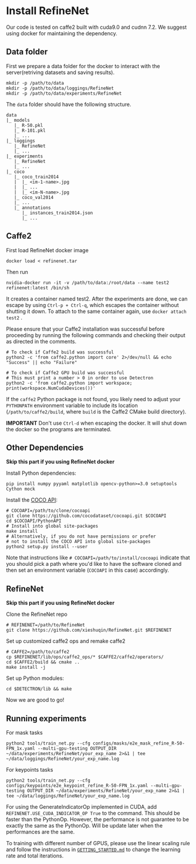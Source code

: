 # Install RefineNet 

Our code is tested on caffe2 built with cuda9.0 and cudnn 7.2. We suggest using docker for maintaining the dependency. 

## Data folder
First we prepare a data folder for the docker to interact with the server(retriving datasets and saving results). 
```
mkdir -p /path/to/data
mkdir -p /path/to/data/loggings/RefineNet
mkdir -p /path/to/data/experiments/RefineNet
```

The `data` folder should have the following structure. 
```
data
|_ models
   |_ R-50.pkl
   |_ R-101.pkl
   |_ ...
|_ loggings
   |_ RefineNet
   |_ ...
|_ experiments
   |_ RefineNet
   |_ ...
|_ coco
   |_ coco_train2014
   |  |_ <im-1-name>.jpg
   |  |_ ...
   |  |_ <im-N-name>.jpg
   |_ coco_val2014
   |_ ...
   |_ annotations
      |_ instances_train2014.json
      |_ ...
```

## Caffe2 

First load RefineNet docker image
``` 
docker load < refinenet.tar
```

Then run 
```
nvidia-docker run -it -v /path/to/data:/root/data --name test2 refinenet:latest /bin/sh
```

It creates a container named test2. After the experiments are done, we can escape by using `Ctrl-p + Ctrl-q`, which escapes the container without shutting it down. To attach to the same container again, use `docker attach test2` . 

Please ensure that your Caffe2 installation was successful before proceeding by running the following commands and checking their output as directed in the comments.

```
# To check if Caffe2 build was successful
python2 -c 'from caffe2.python import core' 2>/dev/null && echo "Success" || echo "Failure"

# To check if Caffe2 GPU build was successful
# This must print a number > 0 in order to use Detectron
python2 -c 'from caffe2.python import workspace; print(workspace.NumCudaDevices())'
```

If the `caffe2` Python package is not found, you likely need to adjust your `PYTHONPATH` environment variable to include its location (`/path/to/caffe2/build`, where `build` is the Caffe2 CMake build directory).

**IMPORTANT**
Don't use `Ctrl-d` when escaping the docker. It will shut down the docker so the programs are terminated.

## Other Dependencies

**Skip this part if you using RefineNet docker**

Install Python dependencies:

```
pip install numpy pyyaml matplotlib opencv-python>=3.0 setuptools Cython mock
```

Install the [COCO API](https://github.com/cocodataset/cocoapi):

```
# COCOAPI=/path/to/clone/cocoapi
git clone https://github.com/cocodataset/cocoapi.git $COCOAPI
cd $COCOAPI/PythonAPI
# Install into global site-packages
make install
# Alternatively, if you do not have permissions or prefer
# not to install the COCO API into global site-packages
python2 setup.py install --user
```

Note that instructions like `# COCOAPI=/path/to/install/cocoapi` indicate that you should pick a path where you'd like to have the software cloned and then set an environment variable (`COCOAPI` in this case) accordingly.

## RefineNet

**Skip this part if you using RefineNet docker**

Clone the RefineNet repo
```
# REFINENET=/path/to/RefineNet
git clone https://github.com/xieshuqin/RefineNet.git $REFINENET
```

Set up customized caffe2 ops and remake caffe2
``` 
# CAFFE2=/path/to/caffe2
cp $REFINENET/lib/ops/caffe2_ops/* $CAFFE2/caffe2/operators/
cd $CAFFE2/build && cmake ..
make install -j 
```

Set up Python modules:

```
cd $DETECTRON/lib && make
```

Now we are good to go!


## Running experiments
For mask tasks
``` 
python2 tools/train_net.py --cfg configs/masks/e2e_mask_refine_R-50-FPN_1x.yaml --multi-gpu-testing OUTPUT_DIR ~/data/experiments/RefineNet/your_exp_name 2>&1 | tee ~/data/loggings/RefineNet/your_exp_name.log
``` 

For keypoints tasks
``` 
python2 tools/train_net.py --cfg configs/keypoints/e2e_keypoint_refine_R-50-FPN_1x.yaml --multi-gpu-testing OUTPUT_DIR ~/data/experiments/RefineNet/your_exp_name 2>&1 | tee ~/data/loggings/RefineNet/your_exp_name.log
```

For using the GenerateIndicatorOp implemented in CUDA, add `REFINENET.USE_CUDA_INDICATOR_OP True` to the command. This should be faster than the PythonOp. However, the performance is not guarantee to be exactly the same as the PythonOp. Will be update later when the performances are the same.

To training with different number of GPUS, please use the linear scaling rule and follow the instructions in [`GETTING_STARTED.md`](GETTING_STARTED.md) to change the learning rate and total iterations.